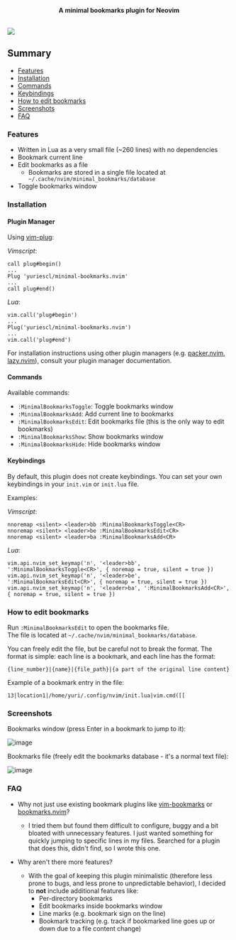 <p align=center><strong>A minimal bookmarks plugin for Neovim</strong></p> 
<br/>
<img src="https://github.com/yuriescl/minimal-bookmarks.nvim/assets/26092447/182bceb7-2fb3-4045-99c9-614bd7716e76" />

## Summary
- [Features](#features)
- [Installation](#installation)
- [Commands](#commands)
- [Keybindings](#keybindings)
- [How to edit bookmarks](#how-to-edit-bookmarks)
- [Screenshots](#screenshots)
- [FAQ](#faq)

### Features

- Written in Lua as a very small file (~260 lines) with no dependencies
- Bookmark current line
- Edit bookmarks as a file
    - Bookmarks are stored in a single file located at ` ~/.cache/nvim/minimal_bookmarks/database`
- Toggle bookmarks window

### Installation

#### Plugin Manager

Using [vim-plug](https://github.com/junegunn/vim-plug):

_Vimscript_:
```
call plug#begin()
...
Plug 'yuriescl/minimal-bookmarks.nvim'
...
call plug#end()
```

_Lua_:
```
vim.call('plug#begin')
...
Plug('yuriescl/minimal-bookmarks.nvim')
...
vim.call('plug#end')
```

For installation instructions using other plugin managers (e.g. [packer.nvim](https://github.com/wbthomason/packer.nvim), [lazy.nvim](https://github.com/folke/lazy.nvim)), consult your plugin manager documentation.

#### Commands

Available commands:
- `:MinimalBookmarksToggle`: Toggle bookmarks window
- `:MinimalBookmarksAdd`: Add current line to bookmarks
- `:MinimalBookmarksEdit`: Edit bookmarks file (this is the only way to edit bookmarks)
- `:MinimalBookmarksShow`: Show bookmarks window
- `:MinimalBookmarksHide`: Hide bookmarks window

#### Keybindings

By default, this plugin does not create keybindings. You can set your own keybindings in your `init.vim` or `init.lua` file.

Examples:

_Vimscript_:
```
nnoremap <silent> <leader>bb :MinimalBookmarksToggle<CR>
nnoremap <silent> <leader>be :MinimalBookmarksEdit<CR>
nnoremap <silent> <leader>ba :MinimalBookmarksAdd<CR>
```

_Lua_:
```
vim.api.nvim_set_keymap('n', '<leader>bb', ':MinimalBookmarksToggle<CR>', { noremap = true, silent = true })
vim.api.nvim_set_keymap('n', '<leader>be', ':MinimalBookmarksEdit<CR>', { noremap = true, silent = true })
vim.api.nvim_set_keymap('n', '<leader>ba', ':MinimalBookmarksAdd<CR>', { noremap = true, silent = true })
```

### How to edit bookmarks

Run `:MinimalBookmarksEdit` to open the bookmarks file.  
The file is located at `~/.cache/nvim/minimal_bookmarks/database`.  

You can freely edit the file, but be careful not to break the format. The format is simple: each line is a bookmark, and each line has the format:
```
{line_number}|{name}|{file_path}|{a part of the original line content}
```

Example of a bookmark entry in the file:
```
13|location1|/home/yuri/.config/nvim/init.lua|vim.cmd([[
```

### Screenshots

Bookmarks window (press Enter in a bookmark to jump to it):

![image](https://github.com/yuriescl/minimal-bookmarks.nvim/assets/26092447/182bceb7-2fb3-4045-99c9-614bd7716e76)

Bookmarks file (freely edit the bookmarks database - it's a normal text file):

![image](https://github.com/yuriescl/minimal-bookmarks.nvim/assets/26092447/e037cca3-dbb9-4d15-9807-9314304fc0c6)


### FAQ

- Why not just use existing bookmark plugins like [vim-bookmarks](https://github.com/MattesGroeger/vim-bookmarks) or [bookmarks.nvim](https://github.com/tomasky/bookmarks.nvim)?
    - I tried them but found them difficult to configure, buggy and a bit bloated with unnecessary features. I just wanted something for quickly jumping to specific lines in my files. Searched for a plugin that does this, didn't find, so I wrote this one.

- Why aren't there more features?
    - With the goal of keeping this plugin minimalistic (therefore less prone to bugs, and less prone to unpredictable behavior), I decided to **not** include additional features like:
        - Per-directory bookmarks
        - Edit bookmarks inside bookmarks window
        - Line marks (e.g. bookmark sign on the line)
        - Bookmark tracking (e.g. track if bookmarked line goes up or down due to a file content change)
